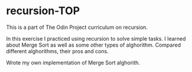 # recursion-TOP
This is a part of The Odin Project curriculum on recursion.

In this exercise I practiced using recursion to solve simple tasks.
I learned about Merge Sort as well as some other types of alghorithm.
Compared different alghorithms, their pros and cons.

Wrote my own implementation of Merge Sort alghorith.